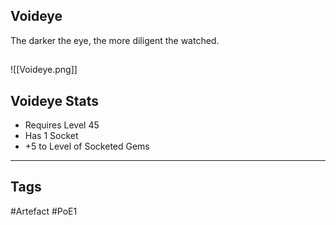 ## Voideye
The darker the eye, the more diligent the watched.
##
![[Voideye.png]]
## Voideye Stats
- Requires Level 45
- Has 1 Socket
- +5 to Level of Socketed Gems


---
## Tags
#Artefact
#PoE1